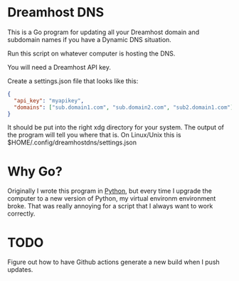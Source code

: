 # Dreamhost DNS

This is a Go program for updating all your Dreamhost domain and subdomain names if you have a Dynamic DNS situation.

Run this script on whatever computer is hosting the DNS.

You will need a Dreamhost API key.

Create a settings.json file that looks like this:

```json
{
  "api_key": "myapikey",
  "domains": ["sub.domain1.com", "sub.domain2.com", "sub2.domain1.com"]
}
```
It should be put into the right xdg directory for your system. The output of the program will tell you where that is. On Linux/Unix this is $HOME/.config/dreamhostdns/settings.json


# Why Go?

Originally I wrote this program in [Python](https://github.com/djotaku/dreamhost_dns), but every time I upgrade the computer to a new version of Python, my virtual environm environment broke. That was really annoying for a script that I always want to work correctly.

# TODO

Figure out how to have Github actions generate a new build when I push updates.
